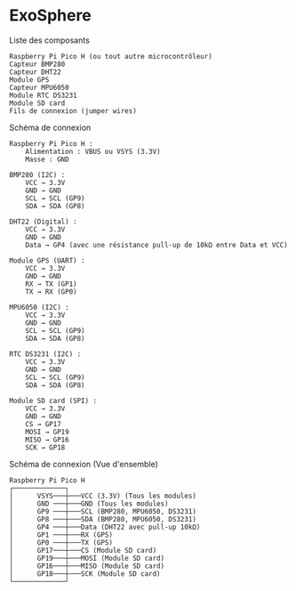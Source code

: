 # ExoSphere
Liste des composants

    Raspberry Pi Pico H (ou tout autre microcontrôleur)
    Capteur BMP280
    Capteur DHT22
    Module GPS
    Capteur MPU6050
    Module RTC DS3231
    Module SD card
    Fils de connexion (jumper wires)

Schéma de connexion

    Raspberry Pi Pico H :
        Alimentation : VBUS ou VSYS (3.3V)
        Masse : GND

    BMP280 (I2C) :
        VCC → 3.3V
        GND → GND
        SCL → SCL (GP9)
        SDA → SDA (GP8)

    DHT22 (Digital) :
        VCC → 3.3V
        GND → GND
        Data → GP4 (avec une résistance pull-up de 10kΩ entre Data et VCC)

    Module GPS (UART) :
        VCC → 3.3V
        GND → GND
        RX → TX (GP1)
        TX → RX (GP0)

    MPU6050 (I2C) :
        VCC → 3.3V
        GND → GND
        SCL → SCL (GP9)
        SDA → SDA (GP8)

    RTC DS3231 (I2C) :
        VCC → 3.3V
        GND → GND
        SCL → SCL (GP9)
        SDA → SDA (GP8)

    Module SD card (SPI) :
        VCC → 3.3V
        GND → GND
        CS → GP17
        MOSI → GP19
        MISO → GP16
        SCK → GP18

Schéma de connexion (Vue d'ensemble)
```
Raspberry Pi Pico H
┌─────────────┐
│      VSYS───┼───VCC (3.3V) (Tous les modules)
│      GND ───┼───GND (Tous les modules)
│      GP9 ───┼───SCL (BMP280, MPU6050, DS3231)
│      GP8 ───┼───SDA (BMP280, MPU6050, DS3231)
│      GP4 ───┼───Data (DHT22 avec pull-up 10kΩ)
│      GP1 ───┼───RX (GPS)
│      GP0 ───┼───TX (GPS)
│      GP17───┼───CS (Module SD card)
│      GP19───┼───MOSI (Module SD card)
│      GP16───┼───MISO (Module SD card)
│      GP18───┼───SCK (Module SD card)
└─────────────┘
```
